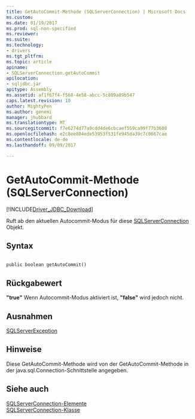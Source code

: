 ```yaml
---
title: GetAutoCommit-Methode (SQLServerConnection) | Microsoft Docs
ms.custom: 
ms.date: 01/19/2017
ms.prod: sql-non-specified
ms.reviewer: 
ms.suite: 
ms.technology:
- drivers
ms.tgt_pltfrm: 
ms.topic: article
apiname:
- SQLServerConnection.getAutoCommit
apilocation:
- sqljdbc.jar
apitype: Assembly
ms.assetid: af1f67f4-f568-4e58-abcc-5c809a89b547
caps.latest.revision: 10
author: MightyPen
ms.author: genemi
manager: jhubbard
ms.translationtype: MT
ms.sourcegitcommit: f7e6274d77a9cdd4de6cbcaef559ca99f77b3608
ms.openlocfilehash: e2c8ee804ede53953f531fe945da39c7c0667cae
ms.contentlocale: de-de
ms.lasthandoff: 09/09/2017

---
```

# GetAutoCommit-Methode (SQLServerConnection)
[!INCLUDE[Driver_JDBC_Download](../../../includes/driver_jdbc_download.md)]

  Ruft ab den aktuellen Autocommit-Modus für diese [SQLServerConnection](../../../connect/jdbc/reference/sqlserverconnection-class.md) Objekt.  
  
## Syntax  
  
```  
  
public boolean getAutoCommit()  
```  
  
## Rückgabewert  
 **"true"** Wenn Autocommit-Modus aktiviert ist, **"false"** wird jedoch nicht.  
  
## Ausnahmen  
 [SQLServerException](../../../connect/jdbc/reference/sqlserverexception-class.md)  
  
## Hinweise  
 Diese GetAutoCommit-Methode wird von der GetAutoCommit-Methode in der java.sql.Connection-Schnittstelle angegeben.  
  
## Siehe auch  
 [SQLServerConnection-Elemente](../../../connect/jdbc/reference/sqlserverconnection-members.md)   
 [SQLServerConnection-Klasse](../../../connect/jdbc/reference/sqlserverconnection-class.md)  
  
  
